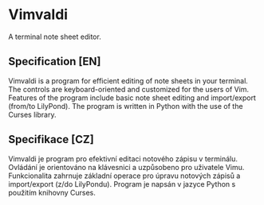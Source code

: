 # Vimvaldi
A terminal note sheet editor.

## Specification [EN]
Vimvaldi is a program for efficient editing of note sheets in your terminal. The controls are keyboard-oriented and customized for the users of Vim. Features of the program include basic note sheet editing and import/export (from/to LilyPond). The program is written in Python with the use of the Curses library.

## Specifikace [CZ]
Vimvaldi je program pro efektivní editaci notového zápisu v terminálu. Ovládání je orientováno na klávesnici a uzpůsobeno pro uživatele Vimu. Funkcionalita zahrnuje základní operace pro úpravu notových zápisů a import/export (z/do LilyPondu). Program je napsán v jazyce Python s použitím knihovny Curses.
